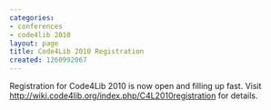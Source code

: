 ```yaml
---
categories:
- conferences
- code4lib 2010
layout: page
title: Code4Lib 2010 Registration
created: 1260992067
---
```

Registration for Code4Lib 2010 is now open and filling up fast. Visit <a href="http://wiki.code4lib.org/index.php/C4L2010registration">http://wiki.code4lib.org/index.php/C4L2010registration</a> for details.
